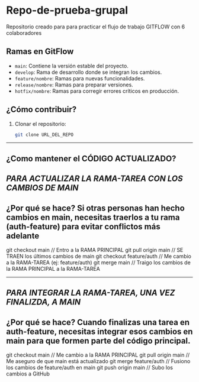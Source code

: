 # Repo-de-prueba-grupal
Repositorio creado para para practicar el flujo de trabajo GITFLOW con 6 colaboradores

## Ramas en GitFlow
- `main`: Contiene la versión estable del proyecto.
- `develop`: Rama de desarrollo donde se integran los cambios.
- `feature/nombre`: Ramas para nuevas funcionalidades.
- `release/nombre`: Ramas para preparar versiones.
- `hotfix/nombre`: Ramas para corregir errores críticos en producción.

## ¿Cómo contribuir?
1. Clonar el repositorio:  
   ```bash
   git clone URL_DEL_REPO

---------------------------------------------------------------------------------
¿Como mantener el CÓDIGO ACTUALIZADO?
---------------------------------------------------------------------------------
***PARA ACTUALIZAR LA RAMA-TAREA CON LOS CAMBIOS DE MAIN***
-----------------
¿Por qué se hace?
Si otras personas han hecho cambios en main, necesitas traerlos a tu rama (auth-feature) para evitar conflictos más adelante
-----------------
git checkout main	        // Entro a la RAMA PRINCIPAL
git pull origin main      // SE TRAEN los últimos cambios de main
git checkout feature/auth	// Me cambio a la RAMA-TAREA (ej: feature/auth)
git merge main            // Traigo los cambios de la RAMA PRINCIPAL a la RAMA-TAREA

---------------------------------------------------------------------------------

***PARA INTEGRAR LA RAMA-TAREA, UNA VEZ FINALIZDA, A MAIN***
-----------------
¿Por qué se hace?
Cuando finalizas una tarea en auth-feature, necesitas integrar esos cambios en main para que formen parte del código principal.
-----------------
git checkout main         // Me cambio a la RAMA PRINCIPAL
git pull origin main      // Me aseguro de que main está actualizado
git merge feature/auth    // Fusiono los cambios de feature/auth en main
git push origin main      // Subo los cambios a GitHub
